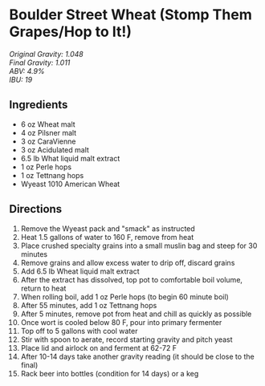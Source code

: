 # Boulder Street Wheat (Stomp Them Grapes/Hop to It!)

_Original Gravity: 1.048_  
_Final Gravity: 1.011_  
_ABV: 4.9%_  
_IBU: 19_  

## Ingredients

- 6 oz Wheat malt
- 4 oz Pilsner malt
- 3 oz CaraVienne
- 3 oz Acidulated malt
- 6.5 lb What liquid malt extract
- 1 oz Perle hops
- 1 oz Tettnang hops
- Wyeast 1010 American Wheat

## Directions

1. Remove the Wyeast pack and "smack" as instructed
2. Heat 1.5 gallons of water to 160 F, remove from heat
3. Place crushed specialty grains into a small muslin bag and steep for 30 minutes
4. Remove grains and allow excess water to drip off, discard grains
5. Add 6.5 lb Wheat liquid malt extract
6. After the extract has dissolved, top pot to comfortable boil volume, return to heat
7. When rolling boil, add 1 oz Perle hops (to begin 60 minute boil)
8. After 55 minutes, add 1 oz Tettnang hops
9. After 5 minutes, remove pot from heat and chill as quickly as possible
10. Once wort is cooled below 80 F, pour into primary fermenter
11. Top off to 5 gallons with cool water
12. Stir with spoon to aerate, record starting gravity and pitch yeast
13. Place lid and airlock on and ferment at 62-72 F
14. After 10-14 days take another gravity reading (it should be close to the final)
15. Rack beer into bottles (condition for 14 days) or a keg
